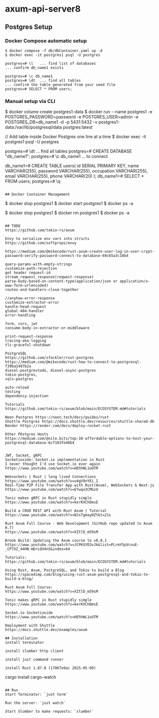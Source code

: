 # axum-api-server8

## Postgres Setup
### Docker Compose automatic setup
```
$ docker compose -f db/dbContainer.yaml up -d
$ docker exec -it postgres1 psql -U postgres

postgres=# \l   ... find list of databases
... confirm db_name1 exists

postgres=# \c db_name1
postgres=# \dt  ... find all tables
... confirm the table generated from your seed file
postgres=# SELECT * FROM users;
```


### Manual setup via CLI
$ docker volume create postgres1-data
$ docker run --name postgres1 -e POSTGRES_PASSWORD=password -e POSTGRES_USER=admin -e POSTGRES_DB=db_name1 -d -p 5431:5432 -v postgres1-data:/var/lib/postgresql/data postgres:latest

// Add table inside Docker Postgres one line at a time
$ docker exec -it postgres1 psql -U postgres

postgres=# \dt  ... find all tables
postgres=# CREATE DATABASE "db_name1";
postgres=# \c db_name1  ... to connect

db_name1=# CREATE TABLE users(
id SERIAL PRIMARY KEY,
name VARCHAR(255),
password VARCHAR(255),
occupation VARCHAR(255),
email VARCHAR(255),
phone VARCHAR(20)
);
db_name1=# SELECT * FROM users;
postgres=# \q
```

## Docker Container Management
```
$ docker stop postgres1
$ docker start postgres1
$ docker ps -a

$ docker stop postgres1
$ docker rm postgres1
$ docker ps -a
```

## TODO
https://github.com/tokio-rs/axum

Envy to serialize env vars into structs
https://github.com/softprops/envy

https://medium.com/@mikecode/rust-axum-create-user-log-in-user-crypt-password-verify-password-connect-to-database-69c65a3c10b4

query-params-with-empty-strings
customize-path-rejection
get header request-id
stream_reqwest_response(reqwest-response)
parse-body-based-on-content-type(application/json or application/x-www-form-urlencoded)
routes-and-handlers-close-together

//anyhow-error-response
customize-extractor-error
handle-head-request
global-404-handler
error-handling

form, cors, jwt
consume-body-in-extractor-or-middleware

print-request-response
tracing-aka-logging
tls-graceful-shutdown

PostgreSQL
https://github.com/sfackler/rust-postgres
https://medium.com/@mikecode/rust-how-to-connect-to-postgresql-f39ba1497b2a
diesel-postgrestodo, diesel-async-postgres
tokio-postgres,
sqlx-postgres

auto-reload
testing
dependency-injection

Tutorials
https://github.com/tokio-rs/axum/blob/main/ECOSYSTEM.md#tutorials

Neon Postgres https://neon.tech/docs/guides/rust
Shuttle Postgres https://docs.shuttle.dev/resources/shuttle-shared-db
Render https://render.com/docs/deploy-rocket-rust

Other POstgres Hosts
https://medium.com/@nile.bits/top-10-affordable-options-to-host-your-postgresql-database-6cf103fe40b4


JWT, Socket, gRPC
Socketioxide: Socket.io implementation in Rust
I never thought I'd use Socket.io ever again https://www.youtube.com/watch?v=HEhhWL1oUTM

Websockets | Rust | long lived Connections 
https://www.youtube.com/watch?v=u4gV9nYEi_I
Real-Time P2P File Transfer App with Rust(Axum), WebSockets & Next.js 
https://www.youtube.com/watch?v=EYwqo3CMGsU

Tonic makes gRPC in Rust stupidly simple
https://www.youtube.com/watch?v=kerKXChDmsE

Build a CRUD REST API with Rust Axum | Tutorial
https://www.youtube.com/watch?v=NJsTgmayHZY&t=21s

Rust Axum Full Course - Web Development (GitHub repo updated to Axum 0.7)
https://www.youtube.com/watch?v=XZtlD_m59sM

Brook Build: Updating the Axum course to v0.8.1
https://www.youtube.com/watch?v=JCPKGYD3vJk&list=PLrmY5pVcnuE-_CP7XZ_44HN-mDrLQV4nS&index=64

Tutorials:
https://github.com/tokio-rs/axum/blob/main/ECOSYSTEM.md#tutorials

Using Rust, Axum, PostgreSQL, and Tokio to build a Blog
https://spacedimp.com/blog/using-rust-axum-postgresql-and-tokio-to-build-a-blog/

Rust Axum Full Course: 
https://www.youtube.com/watch?v=XZtlD_m59sM

Tonic makes gRPC in Rust stupidly simple
https://www.youtube.com/watch?v=kerKXChDmsE

Socket.io Socketioxide
https://www.youtube.com/watch?v=HEhhWL1oUTM

Deployment with Shuttle
https://docs.shuttle.dev/examples/axum

## Installation
install terminator

install slumber http client

install just command runner

install Rust 1.87.0 (17067e9ac 2025-05-09)

```
cargo install cargo-watch
```

## Run
Start Terminator: `just term`

Run the server: `just watch`

Start Slumber to make requests: `slumber`